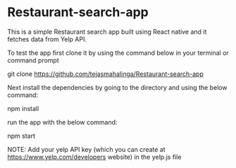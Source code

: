 # Restaurant-search-app

This is a simple Restaurant search app built using React native and it fetches data from Yelp API.

To test the app first clone it by using the command below in your terminal or command prompt

git clone https://github.com/tejasmahalinga/Restaurant-search-app

Next install the dependencies by going to the directory and using the below command:

npm install

run the app with the below command:

npm start

NOTE: Add your yelp API key (which you can create at https://www.yelp.com/developers website) in the yelp.js file 
